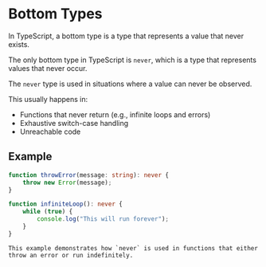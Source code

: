 # Bottom Types

In TypeScript, a bottom type is a type that represents a value that never exists.

The only bottom type in TypeScript is `never`, which is a type that represents values that never occur.

The `never` type is used in situations where a value can never be observed.

This usually happens in:

- Functions that never return (e.g., infinite loops and errors)
- Exhaustive switch-case handling
- Unreachable code

## Example

```typescript
function throwError(message: string): never {
    throw new Error(message);
}

function infiniteLoop(): never {
    while (true) {
        console.log("This will run forever");
    }
}
```
    
    This example demonstrates how `never` is used in functions that either throw an error or run indefinitely.
